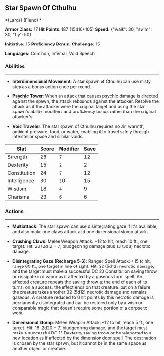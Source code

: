## Star Spawn Of Cthulhu
*(Large) (Fiend) *

**Armor Class:** 17
**Hit Points:** 187 (15d10+105)
**Speed:** {"walk": 30, "swim": 30, "fly": 50}

**Initiative:** 15
**Proficiency Bonus:**
**Challenge:** 15

**Languages:** Common, Infernal, Void Speech

### Abilities
 --- 
- **Interdimensional Movement**: A star spawn of Cthulhu can use misty step as a bonus action once per round.

- **Psychic Tower**: When an attack that causes psychic damage is directed against the spawn, the attack rebounds against the attacker. Resolve the attack as if the attacker were the original target and using the star spawn's ability modifiers and proficiency bonus rather than the original attacker's.

- **Void Traveler**: The star spawn of Cthulhu requires no air, warmth, ambient pressure, food, or water, enabling it to travel safely through interstellar space and similar voids.



| Stat | Score | Modifier | Save |
| ---- | ---- | ---- | ---- |
| Strength | 25 | 7 | 12 |
| Dexterity | 15 | 2 | 2 |
| Constitution | 24 | 7 | 12 |
| Intelligence | 30 | 10 | 15 |
| Wisdom | 18 | 4 | 9 |
| Charisma | 23 | 6 | 6 |

### Actions
 --- 
- **Multiattack**: The star spawn can use disintegrating gaze if it's available, and also make one claws attack and one dimensional stomp attack.

- **Crushing Claws**: Melee Weapon Attack. +12 to hit, reach 10 ft., one target. Hit: 20 (2d12 + 7) bludgeoning damage plus 13 (3d8) necrotic damage.

- **Disintegrating Gaze (Recharge 5-6)**: Ranged Spell Attack: +15 to hit, range 60 ft., one target in line of sight. Hit: 32 (5d12) necrotic damage, and the target must make a successful DC 20 Constitution saving throw or dissipate into vapor as if affected by a gaseous form spell. An affected creature repeats the saving throw at the end of each of its turns; on a success, the effect ends on that creature, but on a failure, the creature takes another 32 (5d12) necrotic damage and remains gaseous. A creature reduced to 0 hit points by this necrotic damage is permanently disintegrated and can be restored only by a wish or comparable magic that doesn't require some portion of a corpse to work.

- **Dimensional Stomp**: Melee Weapon Attack: +12 to hit, reach 5 ft., one target. Hit: 18 (2d20 + 7) bludgeoning damage, and the target must make a successful DC 15 Dexterity saving throw or be teleported to a new location as if affected by the dimension door spell. The destination is chosen by the star spawn, but it cannot be in the same space as another object or creature.

